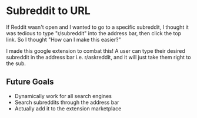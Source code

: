 # Subreddit to URL

If Reddit wasn't open and I wanted to go to a specific subreddit, I thought it was tedious to type "r/subreddit" into the address bar, then click the top link. So I thought "How can I make this easier?" 

I made this google extension to combat this! A user can type their desired subreddit in the address bar i.e. r/askreddit, and it will just take them right to the sub.


## Future Goals
* Dynamically work for all search engines
* Search subreddits through the address bar
* Actually add it to the extension marketplace
